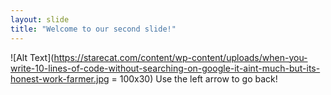 ```yaml
---
layout: slide
title: "Welcome to our second slide!"
---
```

![Alt Text](https://starecat.com/content/wp-content/uploads/when-you-write-10-lines-of-code-without-searching-on-google-it-aint-much-but-its-honest-work-farmer.jpg = 100x30)
Use the left arrow to go back!